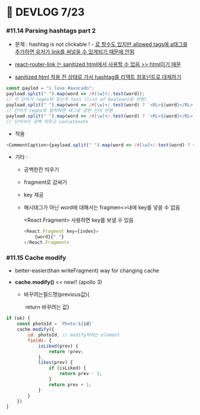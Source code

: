 # 🌵 DEVLOG 7/23

### #11.14 Parsing hashtags part 2

- 문제 : hashtag is not clickable ! - <a href="">로 할수도 있지만 allowed tags에 a태그를 추가하면 유저가 link를 써넣을 수 있게되기 때문에 안됨 

- react-router-link 는 sanitized html에서 사용할 수 없음 >> html이기 때문
- sanitized html 적용 전 상태로 가서 hashtag를 리액트 컴포넌트로 대체하기

```js
const paylod = "i love #avocado";
payload.split(" ").map(word => /#[\w]+/.test(word));
// 각 단어가 regex와 맞는지 test (list of booleans로 반환)
payload.split(" ").map(word => /#[\w]+/.test(word) ? `<RL>${word}</RL>` : word);
// 단어가 regex와 일치하면 태그로 감싼 단어 반환
payload.split(" ").map(word => /#[\w]+/.test(word) ? `<RL>${word}</RL>` : word).join(" ");
// 단어사이 공백 띄우고 concatenate
```

- 적용

```js
<CommentCaption>{payload.split(" ").map(word => /#[\w]+/.test(word) ? <Link to={`/hashtag/${word}`}>{word}</Link> : {word})}</CommentCaption>
```

- 기타 : 

  - 공백한칸 띄우기

  - fragment로 감싸기

  - key 제공

  - 해시태그가 아닌 word에 대해서는 fragmen<>내에 key를 넣을 수 없음

    <React.Fragment> 사용하면 key를 보낼 수 있음

    ```js
    <React.Fragment key={index}>
        {word}{" "}
    </React.Fragment>
    ```



### #11.15 Cache modify

- better-easier(than writeFragment) way for changing cache

- **cache.modify()** << new!! (apollo 3)

  - 바꾸려는필드명(previous값){

    ​	return 바꾸려는 값}

```js
if (ok) {
    const photoId = `Photo:${id}`
    cache.modify({
        id: photoId, // modify하려는 element
        fields: {
            isLiked(prev) {
                return !prev;
            },
            likes(prev) {
                if (isLiked) {
                    return prev - 1;
                }
                return prev + 1;
            }
        }
    })
}
```

